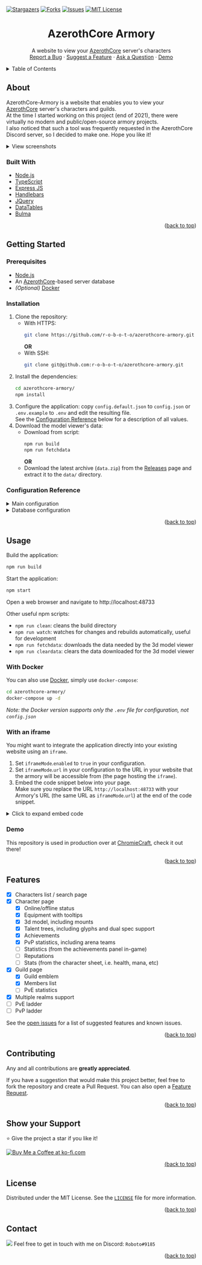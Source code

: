 <!-- SHIELDS -->
[![Stargazers][stars-shield]][stars-url]
[![Forks][forks-shield]][forks-url]
[![Issues][issues-shield]][issues-url]
[![MIT License][license-shield]][license-url]


<!-- SUMMARY -->
<div align="center">
	<h1 align="center">AzerothCore Armory</h1>
	<p align="center">
		A website to view your <a href="https://github.com/azerothcore/azerothcore-wotlk">AzerothCore</a> server's characters
		<br />
		<a href="https://github.com/r-o-b-o-t-o/azerothcore-armory/issues/new?assignees=&labels=bug&template=bug_report.yml">Report a Bug</a>
		·
		<a href="https://github.com/r-o-b-o-t-o/azerothcore-armory/issues/new?assignees=&labels=enhancement&template=feature_request.yml">Suggest a Feature</a>
		·
		<a href="https://github.com/r-o-b-o-t-o/azerothcore-armory/issues/new?labels=question&template=question.yml">Ask a Question</a>
		·
		<a href="https://www.chromiecraft.com/armory">Demo</a>
	</p>
</div>


<!-- TABLE OF CONTENTS -->
<details>
	<summary>Table of Contents</summary>

<ol>
	<li>
		<a href="#about">About</a>
		<ul>
			<li><a href="#built-with">Built With</a></li>
		</ul>
	</li>
	<li>
		<a href="#getting-started">Getting Started</a>
		<ul>
			<li><a href="#prerequisites">Prerequisites</a></li>
			<li><a href="#installation">Installation</a></li>
			<li><a href="#configuration-reference">Configuration Reference</a></li>
		</ul>
	</li>
	<li>
		<a href="#usage">Usage</a>
		<ul>
			<li><a href="#with-docker">With Docker</a></li>
			<li><a href="#with-an-iframe">With an iframe</a></li>
			<li><a href="#demo">Demo</a></li>
		</ul>
	</li>
	<li><a href="#features">Features</a></li>
	<li><a href="#contributing">Contributing</a></li>
	<li><a href="#show-your-support">Show your Support</a></li>
	<li><a href="#license">License</a></li>
	<li><a href="#contact">Contact</a></li>
</ol>
</details>


<!-- ABOUT -->
## About

AzerothCore-Armory is a website that enables you to view your [AzerothCore][github-ac] server's characters and guilds.  
At the time I started working on this project (end of 2021), there were virtually no modern and public/open-source armory projects.  
I also noticed that such a tool was frequently requested in the AzerothCore Discord server, so I decided to make one. Hope you like it!

<details>
	<summary>View screenshots</summary>

![Main page](readme/img/index.png)
![Character page](readme/img/cayla.png)
![Character talents](readme/img/talents.png)
![Character achievements](readme/img/achievements.png)
![Guild page](readme/img/guild.png)
</details>


### Built With

* [Node.js](https://nodejs.org/)
* [TypeScript](https://www.typescriptlang.org/)
* [Express JS](https://expressjs.com/)
* [Handlebars](https://handlebarsjs.com/)
* [JQuery](https://jquery.com/)
* [DataTables](https://datatables.net/)
* [Bulma](https://bulma.io/)

<p align="right">(<a href="#top">back to top</a>)</p>


<!-- GETTING STARTED -->
## Getting Started

### Prerequisites

* [Node.js](https://nodejs.org/en/download/)
* An [AzerothCore][github-ac]-based server database
* *(Optional)* [Docker](https://www.docker.com/get-started)

### Installation

1. Clone the repository:  
	* With HTTPS:
		```sh
		git clone https://github.com/r-o-b-o-t-o/azerothcore-armory.git
		```
		**OR**
	* With SSH:
		```sh
		git clone git@github.com:r-o-b-o-t-o/azerothcore-armory.git
		```
3. Install the dependencies:
	```sh
	cd azerothcore-armory/
	npm install
	```
4. Configure the application: copy `config.default.json` to `config.json` or `.env.example` to `.env` and edit the resulting file.  
	See the [Configuration Reference](#configuration-reference) below for a description of all values.
5. Download the model viewer's data:
	* Download from script:
		```sh
		npm run build
		npm run fetchdata
		```
		**OR**
	* Download the latest archive (`data.zip`) from the [Releases](https://github.com/r-o-b-o-t-o/azerothcore-armory/releases) page and extract it to the `data/` directory.

### Configuration Reference

<details>
	<summary>Main configuration</summary>

| config.json                    | .env                                               | Type                          | Default value                    | Description                                                                                                                                                                                            |
|--------------------------------|----------------------------------------------------|-------------------------------|----------------------------------|--------------------------------------------------------------------------------------------------------------------------------------------------------------------------------------------------------|
| `aowowUrl`                     | `ACORE_ARMORY_AOWOW_URL`                           | String                        | `"https://wotlkdb.com"`          | The URL of the AoWoW database to use for tooltips and links                                                                                                                                            |
| `websiteUrl`                   | `ACORE_ARMORY_WEBSITE_URL`                         | String                        | `"https://mywebsite.com"`        | Your website's URL. Used to redirect to the homepage on error pages                                                                                                                                    |
| `websiteName`                  | `ACORE_ARMORY_WEBSITE_NAME`                        | String                        | `"My Website"`                   | Your website's name. Displayed in the redirect button on error pages                                                                                                                                   |
| `websiteRoot`                  | `ACORE_ARMORY_WEBSITE_ROOT`                        | String                        | `""`                             | The root of your armory's URL. If your armory is hosted on, for example,   `http://mywebsite.com/azerothcore-armory`, the `websiteRoot` value should be   `"/azerothcore-armory"`                      |
| `iframeMode`                   | `ACORE_ARMORY_IFRAME_MODE__`...                    | Object                        |                                  | Settings for the iframe mode                                                                                                                                                                           |
| `iframeMode.enabled`           | `ACORE_ARMORY_IFRAME_MODE__ENABLED`                | Boolean                       | `false`                          | Set to `true` if you want to embed the armory in an iframe                                                                                                                                             |
| `iframeMode.url`               | `ACORE_ARMORY_IFRAME_MODE__URL`                    | String                        | `"https://mywebsite.com/armory"` | Set this to the URL of the page that hosts the `iframe`                                                                                                                                                |
| `loadDbcs`                     | `ACORE_ARMORY_LOAD_DBCS`                           | Boolean                       | `true`                           | Loads the DBC data from the `data` directory into memory when starting   up. It is highly recommended to set this to `true`. Only use `false` to keep   memory usage low, on a test server for example |
| `hideGameMasters`              | `ACORE_ARMORY_HIDE_GAME_MASTERS`                   | Boolean                       | `true`                           | Hides Game Master characters if set to `true`. They will not be found in   the search page, and their character pages will show a 404 error                                                            |
| `realms`                       | `ACORE_ARMORY_REALMS__`...                         | Array of objects              |                                  | An array of realm configurations                                                                                                                                                                       |
| `realms[0].name`               | `ACORE_ARMORY_REALMS__0__NAME`                     | String                        | `"AzerothCore"`                  | The name of the realm. Will be used in the URLs, shown on the character   pages and in the search page if you have multiple realms                                                                     |
| `realms[0].realmId`            | `ACORE_ARMORY_REALMS__0__REALM_ID`                 | Number                        | `1`                              | The realm's ID, this must match the `id` column of the `realmlist` table   in the auth database                                                                                                        |
| `realms[0].authDatabase`       | `ACORE_ARMORY_REALMS__0__AUTH_DATABASE`            | String                        | `"acore_auth"`                   | The name of the auth database                                                                                                                                                                          |
| `realms[0].charactersDatabase` | `ACORE_ARMORY_REALMS__0__CHARACTERS_DATABASE__`... | Database configuration object |                                  | Configuration for the characters database. See "Database   configuration" below                                                                                                                        |
| `worldDatabase`                | `ACORE_ARMORY_WORLD_DATABASE__`...                 | Database configuration object |                                  | Configuration for the world database. This is shared between all realms   at the moment. See "Database configuration" below                                                                            |
| `dbQueryTimeout`               | `ACORE_ARMORY_DB_QUERY_TIMEOUT`                    | Number                        | `10000`                          | The maximum duration in milliseconds of a database query before it times   out                                                                                                                         |
</details>

<details>
	<summary>Database configuration</summary>

| config.json | .env          | Type   | Default value | Description                                    |
|-------------|---------------|--------|---------------|------------------------------------------------|
| `host`      | ...`HOST`     | String | `"localhost"` | The hostname or IP address of the MySQL server |
| `port`      | ...`PORT`     | Number | `3306`        | The port that the MySQL server runs on         |
| `user`      | ...`USER`     | String | `acore`       | The MySQL user used to connect to the database |
| `password`  | ...`PASSWORD` | String | `acore`       | The password for the specified MySQL user      |
| `database`  | ...`DATABASE` | String |               | The name of the MySQL database                 |
</details>

<p align="right">(<a href="#top">back to top</a>)</p>


<!-- USAGE -->
## Usage

Build the application:
```sh
npm run build
```
Start the application:
```sh
npm start
```
Open a web browser and navigate to http://localhost:48733

Other useful npm scripts:
* `npm run clean`: cleans the build directory
* `npm run watch`: watches for changes and rebuilds automatically, useful for development
* `npm run fetchdata`: downloads the data needed by the 3d model viewer
* `npm run cleardata`: clears the data downloaded for the 3d model viewer

### With Docker

You can also use [Docker](https://www.docker.com/), simply use `docker-compose`:
```sh
cd azerothcore-armory/
docker-compose up -d
```
*Note: the Docker version supports only the `.env` file for configuration, not `config.json`*

### With an iframe

You might want to integrate the application directly into your existing website using an `iframe`.
1. Set `iframeMode`.`enabled` to `true` in your configuration.
2. Set `iframeMode`.`url` in your configuration to the URL in your website that the armory will be accessible from (the page hosting the `iframe`).
3. Embed the code snippet below into your page.  
Make sure you replace the URL `http://localhost:48733` with your Armory's URL (the same URL as `iframeMode`.`url`) at the end of the code snippet.
<details>
	<summary>Click to expand embed code</summary>

```html
<style>
	#armory-iframe {
		/*
		* Using min-width to set the width of the iFrame, works around an issue in iOS that can prevent the iFrame from sizing correctly.
		* See: https://github.com/davidjbradshaw/iframe-resizer
		*/
		width: 1px;
		min-width: 100%;

		border: none;
	}
</style>

<iframe id="armory-iframe"></iframe>

<script type="application/javascript" src="https://cdn.jsdelivr.net/npm/iframe-resizer@4.3.2/js/iframeResizer.min.js"></script>
<script type="application/javascript">
	let resizeSetup = false;
	window.addEventListener("message", (ev) => {
		if (ev.data.url !== undefined) {
			const url = ev.data.url.trim().replace(/^\//, "");
			window.history.replaceState(null, null, url === "" ? window.location.pathname : ("?" + url));
		} else if (ev.data === "contentLoaded") {
			if (!resizeSetup) {
				iFrameResize({ checkOrigin: false, autoResize: true }, "#armory-iframe");
				resizeSetup = true;
			} else {
				document.getElementById("armory-iframe").iFrameResizer.resize();
			}
		}
	});

	const iframe = document.getElementById("armory-iframe");
	const url = window.location.search.replace(/^\?/, "");
	iframe.src = "http://localhost:48733/" + url;
</script>
```
</details>


### Demo

This repository is used in production over at [ChromieCraft](https://www.chromiecraft.com/armory), check it out there!

<p align="right">(<a href="#top">back to top</a>)</p>


<!-- FEATURES -->
## Features

- [X] Characters list / search page
- [X] Character page
	- [X] Online/offline status
	- [X] Equipment with tooltips
	- [X] 3d model, including mounts
	- [X] Talent trees, including glyphs and dual spec support
	- [X] Achievements
	- [X] PvP statistics, including arena teams
	- [ ] Statistics (from the achievements panel in-game)
	- [ ] Reputations
	- [ ] Stats (from the character sheet, i.e. health, mana, etc)
- [X] Guild page
	- [X] Guild emblem
	- [X] Members list
	- [ ] PvE statistics
- [X] Multiple realms support
- [ ] PvE ladder
- [ ] PvP ladder

See the [open issues](https://github.com/r-o-b-o-t-o/azerothcore-armory/issues) for a list of suggested features and known issues.

<p align="right">(<a href="#top">back to top</a>)</p>


<!-- CONTRIBUTING -->
## Contributing

Any and all contributions are **greatly appreciated**.

If you have a suggestion that would make this project better, feel free to fork the repository and create a Pull Request. You can also open a [Feature Request][feature-request].

<p align="right">(<a href="#top">back to top</a>)</p>


<!-- SUPPORT -->
## Show your Support

⭐️ Give the project a star if you like it!

<a href="https://ko-fi.com/roboto" target="_blank"><img height="35" style="border:0px; height:46px;" src="https://cdn.ko-fi.com/cdn/kofi5.png?v=3" border="0" alt="Buy Me a Coffee at ko-fi.com" />

<p align="right">(<a href="#top">back to top</a>)</p>


<!-- LICENSE -->
## License

Distributed under the MIT License. See the [`LICENSE`][license-url] file for more information.

<p align="right">(<a href="#top">back to top</a>)</p>


<!-- CONTACT -->
## Contact

<img src="https://img.shields.io/badge/Discord-5865F2?style=flat&logo=discord&logoColor=white"/> Feel free to get in touch with me on Discord: `Roboto#9185`

<p align="right">(<a href="#top">back to top</a>)</p>


<!-- MARKDOWN LINKS -->
<!-- https://www.markdownguide.org/basic-syntax/#reference-style-links -->
[github-ac]: https://github.com/azerothcore/azerothcore-wotlk
[stars-shield]: https://img.shields.io/github/stars/r-o-b-o-t-o/azerothcore-armory.svg?style=flat
[stars-url]: https://github.com/r-o-b-o-t-o/azerothcore-armory/stargazers
[forks-shield]: https://img.shields.io/github/forks/r-o-b-o-t-o/azerothcore-armory.svg?style=flat
[forks-url]: https://github.com/r-o-b-o-t-o/azerothcore-armory/network/members
[issues-shield]: https://img.shields.io/github/issues/r-o-b-o-t-o/azerothcore-armory.svg?style=flat
[issues-url]: https://github.com/r-o-b-o-t-o/azerothcore-armory/issues
[license-shield]: https://img.shields.io/github/license/r-o-b-o-t-o/azerothcore-armory.svg?style=flat
[license-url]: https://github.com/r-o-b-o-t-o/azerothcore-armory/blob/master/LICENSE
[feature-request]: https://github.com/r-o-b-o-t-o/azerothcore-armory/issues/new?assignees=&labels=enhancement&template=feature_request.yml
